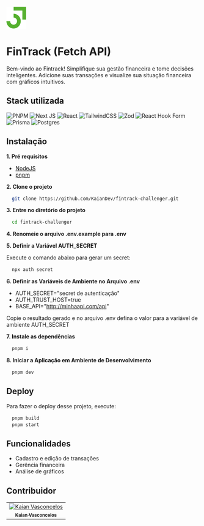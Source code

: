![Logo](/public/fintrack-logo.svg)

# FinTrack (Fetch API)

Bem-vindo ao Fintrack! Simplifique sua gestão financeira e tome decisões inteligentes. Adicione suas transações e visualize sua situação financeira com gráficos intuitivos.

## Stack utilizada

![PNPM](https://img.shields.io/badge/pnpm-%234a4a4a.svg?style=for-the-badge&logo=pnpm&logoColor=f69220)
![Next JS](https://img.shields.io/badge/Next-black?style=for-the-badge&logo=next.js&logoColor=white)
![React](https://img.shields.io/badge/react-%2320232a.svg?style=for-the-badge&logo=react&logoColor=%2361DAFB)
![TailwindCSS](https://img.shields.io/badge/tailwindcss-%2338B2AC.svg?style=for-the-badge&logo=tailwind-css&logoColor=white)
![Zod](https://img.shields.io/badge/zod-%233068b7.svg?style=for-the-badge&logo=zod&logoColor=white)
![React Hook Form](https://img.shields.io/badge/React%20Hook%20Form-%23EC5990.svg?style=for-the-badge&logo=reacthookform&logoColor=white)
![Prisma](https://img.shields.io/badge/Prisma-3982CE?style=for-the-badge&logo=Prisma&logoColor=white)
![Postgres](https://img.shields.io/badge/postgres-%23316192.svg?style=for-the-badge&logo=postgresql&logoColor=white)

## Instalação

**1. Pré requisitos**

- [NodeJS](https://nodejs.org/en/download/package-manager)
- [pnpm](https://pnpm.io/pt/installation)

**2. Clone o projeto**

```bash
  git clone https://github.com/KaianDev/fintrack-challenger.git
```

**3. Entre no diretório do projeto**

```bash
  cd fintrack-challenger
```

**4. Renomeie o arquivo .env.example para .env**

**5. Definir a Variável AUTH_SECRET**

Execute o comando abaixo para gerar um secret:

```bash
  npx auth secret
```

**6. Definir as Variáveis de Ambiente no Arquivo .env**

- AUTH_SECRET="secret de autenticação"
- AUTH_TRUST_HOST=true
- BASE_API="http://minhaapi.com/api"

Copie o resultado gerado e no arquivo .env defina o valor para a variável de ambiente AUTH_SECRET

**7. Instale as dependências**

```bash
  pnpm i
```

**8. Iniciar a Aplicação em Ambiente de Desenvolvimento**

```bash
  pnpm dev
```

## Deploy

Para fazer o deploy desse projeto, execute:

```bash
  pnpm build
  pnpm start
```

## Funcionalidades

- Cadastro e edição de transações
- Gerência financeira
- Análise de gráficos

## Contribuidor

<table>
  <tr>
    <td align="center">
      <a href="https://github.com/kaiandev">
        <img src="https://avatars.githubusercontent.com/u/123319433?v=4" width="100px;" alt="Kaian Vasconcelos"/><br>
        <sub>
          <b>Kaian Vasconcelos</b>
        </sub>
      </a>
    </td>
  </tr>
</table>
